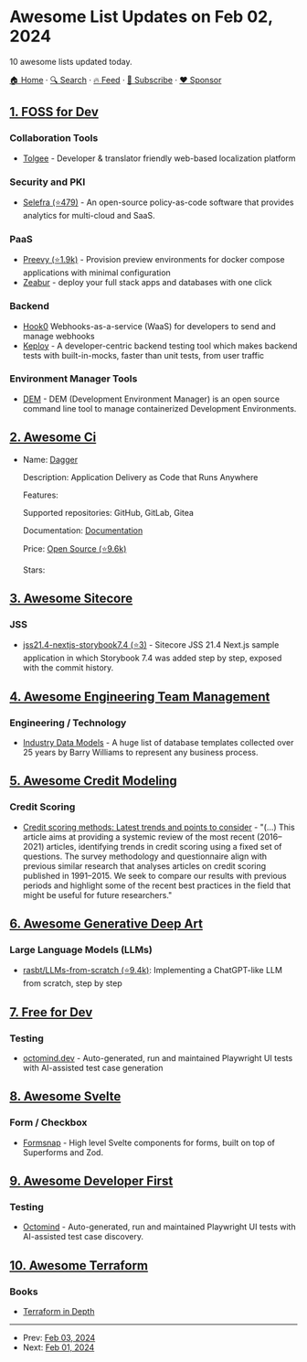 # Awesome List Updates on Feb 02, 2024

10 awesome lists updated today.

[🏠 Home](/README.md) · [🔍 Search](https://www.trackawesomelist.com/search/) · [🔥 Feed](https://www.trackawesomelist.com/rss.xml) · [📮 Subscribe](https://trackawesomelist.us17.list-manage.com/subscribe?u=d2f0117aa829c83a63ec63c2f&id=36a103854c) · [❤️  Sponsor](https://github.com/sponsors/theowenyoung)



## [1. FOSS for Dev](/content/tvvocold/FOSS-for-Dev/README.md)

### Collaboration Tools

*   [Tolgee](https://tolgee.io) - Developer & translator friendly web-based localization platform

### Security and PKI

*   [Selefra (⭐479)](https://github.com/selefra/selefra) - An open-source policy-as-code software that provides analytics for multi-cloud and SaaS.

### PaaS

*   [Preevy (⭐1.9k)](https://github.com/livecycle/preevy) - Provision preview environments for docker compose applications with minimal configuration
*   [Zeabur](https://zeabur.com) - deploy your full stack apps and databases with one click

### Backend

*   [Hook0](https://www.hook0.com/) Webhooks-as-a-service (WaaS) for developers to send and manage webhooks
*   [Keploy](https://www.keploy.io/) - A  developer-centric backend testing tool which makes backend tests with built-in-mocks, faster than unit tests, from user traffic

### Environment Manager Tools

*   [DEM](https://axemsolutions.io/dem_doc/index.html) - DEM (Development Environment Manager) is an open source command line tool to manage containerized Development Environments.

## [2. Awesome Ci](/content/ligurio/awesome-ci/README.md)

- Name: [Dagger](https://dagger.io/)

  Description: Application Delivery as Code that Runs Anywhere

  Features: 

  Supported repositories: GitHub, GitLab, Gitea

  Documentation: [Documentation](https://docs.dagger.io/)

  Price: [Open Source (⭐9.6k)](https://github.com/dagger/dagger)

  Stars: 



## [3. Awesome Sitecore](/content/MartinMiles/awesome-sitecore/README.md)

### JSS

*   [jss21.4-nextjs-storybook7.4 (⭐3)](https://github.com/jflheureux/jss21.4-nextjs-storybook7.4) - Sitecore JSS 21.4 Next.js sample application in which Storybook 7.4 was added step by step, exposed with the commit history.

## [4. Awesome Engineering Team Management](/content/kdeldycke/awesome-engineering-team-management/README.md)

### Engineering / Technology

*   [Industry Data Models](https://web.archive.org/web/20220330034214/http://databaseanswers.org/data_models/) - A huge list of database templates collected over 25 years by Barry Williams to represent any business process.

## [5. Awesome Credit Modeling](/content/mourarthur/awesome-credit-modeling/README.md)

### Credit Scoring

*   [Credit scoring methods: Latest trends and points to consider](https://www.sciencedirect.com/science/article/pii/S2405918822000095) - "(...) This article aims at providing a systemic review of the most recent (2016–2021) articles, identifying trends in credit scoring using a fixed set of questions. The survey methodology and questionnaire align with previous similar research that analyses articles on credit scoring published in 1991–2015. We seek to compare our results with previous periods and highlight some of the recent best practices in the field that might be useful for future researchers."

## [6. Awesome Generative Deep Art](/content/filipecalegario/awesome-generative-deep-art/README.md)

### Large Language Models (LLMs)

*   [rasbt/LLMs-from-scratch (⭐9.4k)](https://github.com/rasbt/LLMs-from-scratch): Implementing a ChatGPT-like LLM from scratch, step by step

## [7. Free for Dev](/content/ripienaar/free-for-dev/README.md)

### Testing

*   [octomind.dev](https://www.octomind.dev/) - Auto-generated, run and maintained Playwright UI tests with AI-assisted test case generation

## [8. Awesome Svelte](/content/TheComputerM/awesome-svelte/README.md)

### Form / Checkbox

*   [Formsnap](https://www.formsnap.dev/docs/introduction) - High level Svelte components for forms, built on top of Superforms and Zod.

## [9. Awesome Developer First](/content/agamm/awesome-developer-first/README.md)

### Testing

*   [Octomind](https://www.octomind.dev/) -  Auto-generated, run and maintained Playwright UI tests with AI-assisted test case discovery.

## [10. Awesome Terraform](/content/shuaibiyy/awesome-terraform/README.md)

### Books

*   [Terraform in Depth](https://www.manning.com/books/terraform-in-depth)

---

- Prev: [Feb 03, 2024](/content/2024/02/03/README.md)
- Next: [Feb 01, 2024](/content/2024/02/01/README.md)